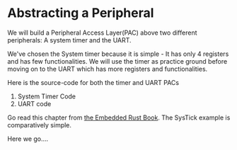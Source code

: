 # Abstracting a Peripheral  

We will build a Peripheral Access Layer(PAC) above two different peripherals: A system timer and the UART.  

We've chosen the System timer because it is simple - It has only 4 registers and has few functionalities. We will use the timer as practice ground before moving on to the UART which has more registers and functionalities.  

Here is the source-code for both the timer and UART PACs
1. System Timer Code
2. UART code


Go read this chapter from [the Embedded Rust Book](https://docs.rust-embedded.org/book/peripherals/a-first-attempt.html). The SysTick example is comparatively simple.  

Here we go....